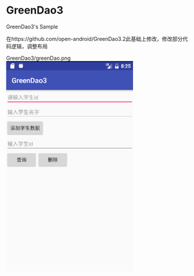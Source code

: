 # GreenDao3
GreenDao3's Sample

在https://github.com/open-android/GreenDao3.2此基础上修改，修改部分代码逻辑，调整布局

 GreenDao3/greenDao.png
 ![image](https://github.com/hellolihaizhou/GreenDao3/blob/master/greenDao.png)
